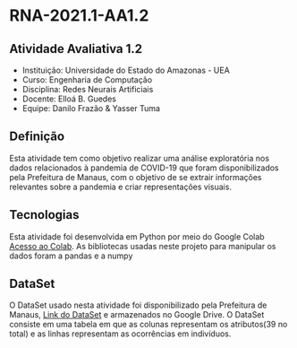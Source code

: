 # RNA-2021.1-AA1.2
## Atividade Avaliativa 1.2
* Instituição: Universidade do Estado do Amazonas - UEA
* Curso: Engenharia de Computação
* Disciplina: Redes Neurais Artificiais
* Docente: Elloá B. Guedes
* Equipe: Danilo Frazão & Yasser Tuma

## Definição
Esta atividade tem como objetivo realizar uma análise exploratória nos dados relacionados à pandemia de COVID-19 que foram disponibilizados pela Prefeitura de Manaus, com o objetivo de se extrair informações relevantes sobre a pandemia e criar representações visuais.

## Tecnologias
Esta atividade foi desenvolvida em Python por meio do Google Colab [Acesso ao Colab](https://colab.research.google.com/drive/1VnNwwFnhgMdEFxZvVMlL8iglNAn8OnR0?usp=sharing). As bibliotecas usadas neste projeto para manipular os dados foram a pandas e a numpy

## DataSet
O DataSet usado nesta atividade foi disponibilizado pela Prefeitura de Manaus, [Link do DataSet](https://covid19.manaus.am.gov.br/wp-content/uploads/Manaus.csv) e armazenados no Google Drive.
O DataSet consiste em uma tabela em que as colunas representam os atributos(39 no total) e as linhas representam as ocorrências em indivíduos.
